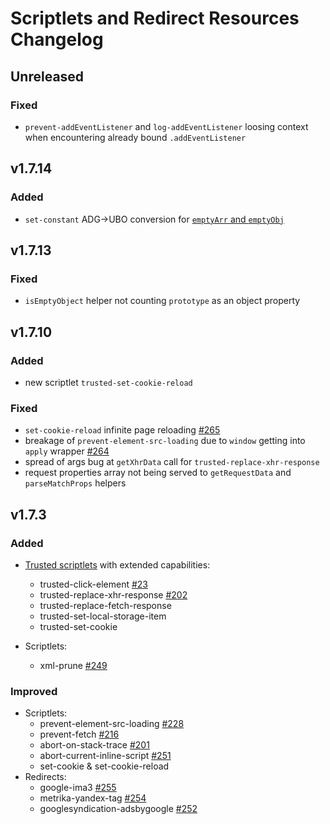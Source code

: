 # Scriptlets and Redirect Resources Changelog

## Unreleased

### Fixed

- `prevent-addEventListener` and `log-addEventListener` loosing context when encountering already bound `.addEventListener`

## v1.7.14

### Added

* `set-constant` ADG→UBO conversion for [`emptyArr` and `emptyObj`](https://github.com/uBlockOrigin/uBlock-issues/issues/2411)


## v1.7.13

### Fixed

* `isEmptyObject` helper not counting `prototype` as an object property


## v1.7.10

### Added

* new scriptlet `trusted-set-cookie-reload`

### Fixed

* `set-cookie-reload` infinite page reloading [#265](https://github.com/AdguardTeam/Scriptlets/issues/265)
* breakage of `prevent-element-src-loading` due to `window` getting into `apply` wrapper [#264](https://github.com/AdguardTeam/Scriptlets/issues/264)
* spread of args bug at `getXhrData` call for `trusted-replace-xhr-response`
* request properties array not being served to `getRequestData` and `parseMatchProps` helpers


## v1.7.3

### Added

* [Trusted scriptlets](./README.md#trusted-scriptlets) with extended capabilities:
    * trusted-click-element [#23](https://github.com/AdguardTeam/Scriptlets/issues/23)
    * trusted-replace-xhr-response [#202](https://github.com/AdguardTeam/Scriptlets/issues/202)
    * trusted-replace-fetch-response
    * trusted-set-local-storage-item
    * trusted-set-cookie

* Scriptlets:
    * xml-prune [#249](https://github.com/AdguardTeam/Scriptlets/issues/249)

### Improved

* Scriptlets:
  * prevent-element-src-loading [#228](https://github.com/AdguardTeam/Scriptlets/issues/228)
  * prevent-fetch [#216](https://github.com/AdguardTeam/Scriptlets/issues/216)
  * abort-on-stack-trace [#201](https://github.com/AdguardTeam/Scriptlets/issues/201)
  * abort-current-inline-script [#251](https://github.com/AdguardTeam/Scriptlets/issues/251)
  * set-cookie & set-cookie-reload
* Redirects:
  * google-ima3 [#255](https://github.com/AdguardTeam/Scriptlets/issues/255)
  * metrika-yandex-tag [#254](https://github.com/AdguardTeam/Scriptlets/issues/254)
  * googlesyndication-adsbygoogle [#252](https://github.com/AdguardTeam/Scriptlets/issues/252)
